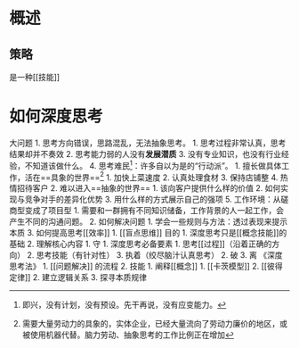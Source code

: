 # 概述
## 策略
是一种[[技能]]
# 如何深度思考
大问题
	1. 思考方向错误，思路混乱，无法抽象思考。
		1. 思考过程非常认真，思考结果却并不奏效
		2. 思考能力弱的人没有**发展潜质**
		3. 没有专业知识，也没有行业经验，不知道该做什么。
		4. 思考难民[^1]：许多自以为是的“行动派”。
			1. 擅长做具体工作，活在==具象的世界==[^2]
				1. 加快上菜速度
				2. 认真处理食材
				3. 保持店铺整
				4. 热情招待客户
			2. 难以进入==抽象的世界==
				1. 该向客户提供什么样的价值
				2. 如何实现与竞争对手的差异化优势
				3. 用什么样的方式展示自己的强项
		5. 工作环境：从磋商型变成了项目型
			1. 需要和一群拥有不同知识储备，工作背景的人一起工作，会产生不同的沟通问题。
	2. 如何解决问题
		1. 学会一些规则与方法：透过表现来提示本质
	3. 如何提高思考[[效率]]
		1. [[盲点思维]] 
目的
	1. 深度思考只是[[概念技能]]的基础
	2. 理解核心内容
		1. 守
			1. 深度思考必备要素
				1. 思考[[过程]]（沿着正确的方向）
				2. 思考技能（有针对性）
				3. 执着（绞尽脑汁认真思考）
		2. 破
		3. 离
《深度思考法》
	1. [[问题解决]] 的流程
	2. 技能
		1. 阐释[[概念]]
			1. [[卡茨模型]]
			2. [[彼得定律]]
		2. 建立逻辑关系
		3. 探寻本质规律

[^1]: 即兴，没有计划，没有预设。先干再说，没有应变能力。
[^2]: 需要大量劳动力的具象的，实体企业，已经大量流向了劳动力廉价的地区，或被使用机器代替。脑力劳动、抽象思考的工作比例正在增加